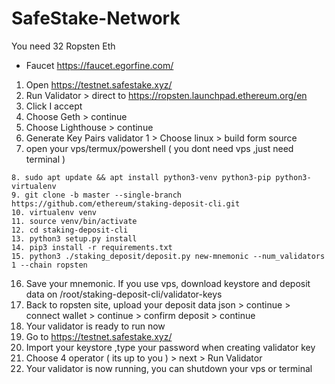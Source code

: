 # SafeStake-Network
You need 32 Ropsten Eth 
- Faucet https://faucet.egorfine.com/ 

1. Open https://testnet.safestake.xyz/
2. Run Validator > direct to https://ropsten.launchpad.ethereum.org/en
3. Click I accept 
4. Choose Geth > continue
5. Choose Lighthouse > continue
6. Generate Key Pairs validator 1 > Choose linux > build form source
7. open your vps/termux/powershell ( you dont need vps ,just need terminal )
`````````
8. sudo apt update && apt install python3-venv python3-pip python3-virtualenv
9. git clone -b master --single-branch https://github.com/ethereum/staking-deposit-cli.git
10. virtualenv venv
11. source venv/bin/activate
12. cd staking-deposit-cli
13. python3 setup.py install
14. pip3 install -r requirements.txt
15. python3 ./staking_deposit/deposit.py new-mnemonic --num_validators 1 --chain ropsten
``````````
16. Save your mnemonic. If you use vps, download keystore and deposit data on /root/staking-deposit-cli/validator-keys
17. Back to ropsten site, upload your deposit data json > continue > connect wallet > continue > confirm deposit > continue
18. Your validator is ready to run now
19. Go to https://testnet.safestake.xyz/
20. Import your keystore ,type your password when creating validator key
21. Choose 4 operator ( its up to you ) > next > Run Validator
22. Your validator is now running, you can shutdown your vps or terminal
